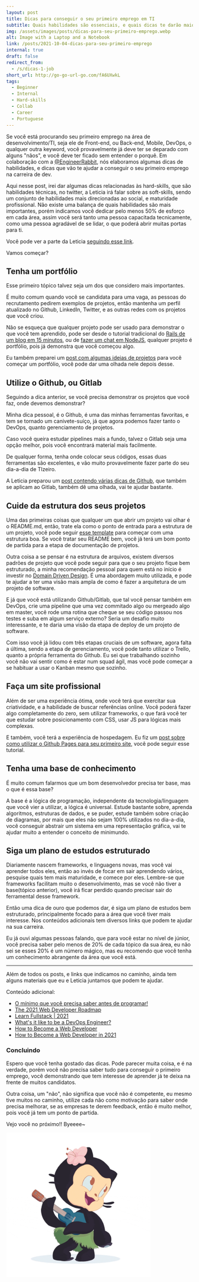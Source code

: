 ```yaml
---
layout: post
title: Dicas para conseguir o seu primeiro emprego em TI
subtitle: Quais habilidades são essenciais, e quais dicas te darão maior destaque nesse mercado concorrido.
img: /assets/images/posts/dicas-para-seu-primeiro-emprego.webp
alt: Image with a Laptop and a Notebook
link: /posts/2021-10-04-dicas-para-seu-primeiro-emprego
internal: true
draft: false
redirect_from:
  - /s/dicas-1-job
short_url: http://go-go-url-go.com/fA6UXwkL
tags:
  - Beginner
  - Internal
  - Hard-skills
  - Collab
  - Career
  - Portuguese
---
```


Se você está procurando seu primeiro emprego na área de desenvolvimento/TI, seja ele de Front-end, ou Back-end, Mobile, DevOps, o qualquer outra <span class="code">keyword</span>, você provavelmente já deve ter se deparado com alguns "nãos", e você deve ter ficado sem entender o porquê. Em colaboração com a <a target="blank" href="https://twitter.com/EngineerRabbit">@EngineerRabbit</a>, nós elaboramos algumas dicas de habilidades, e dicas que vão te ajudar a conseguir o seu primeiro emprego na carreira de dev.

Aqui nesse post, irei dar algumas dicas relacionadas às hard-skills, que são habilidades técnicas, no twitter, a Leticia irá falar sobre as soft-skills, sendo um conjunto de habilidades mais direcionadas ao social, e maturidade profissional. Não existe uma balança de quais habilidades são mais importantes, porém indicamos você dedicar pelo menos 50% de esforço em cada área, assim você será tanto uma pessoa capacitada tecnicamente, como uma pessoa agradável de se lidar, o que poderá abrir muitas portas para ti.

Você pode ver a parte da Leticia <a target="blank" href="https://twitter.com/EngineerRabbit">seguindo esse link</a>.

Vamos começar?

<h2>Tenha um portfólio</h2>

Esse primeiro tópico talvez seja um dos que considero mais importantes.

É muito comum quando você se candidata para uma vaga, as pessoas do recrutamento pedirem exemplos de projetos, então mantenha um perfil atualizado no Github, LinkedIn, Twitter, e as outras redes com os projetos que você criou.

Não se esqueça que qualquer projeto pode ser usado para demonstrar o que você tem aprendido, pode ser desde o tutorial tradicional do <a target="blank" href="https://www.youtube.com/watch?v=Gzj723LkRJY&t=440s">Rails de um blog em 15 minutos</a>, ou de <a target="blank" href="https://socket.io/get-started/chat">fazer um chat em NodeJS</a>, qualquer projeto é portfólio, pois já demonstra que você começou algo.

Eu também preparei um <a target="blank" href="/posts/2021-09-27-ideias-para-seu-portfolio">post com algumas ideias de projetos</a> para você começar um portfólio, você pode dar uma olhada nele depois desse.

<h2>Utilize o Github, ou Gitlab</h2>

Seguindo a dica anterior, se você precisa demonstrar os projetos que você faz, onde devemos demonstrar?

Minha dica pessoal, é o Github, é uma das minhas ferramentas favoritas, e tem se tornado um canivete-suíço, já que agora podemos fazer tanto o DevOps, quanto gerenciamento de projetos.

Caso você queira estudar pipelines mais a fundo, talvez o Gitlab seja uma opção melhor, pois você encontrará material mais facilmente.

De qualquer forma, tenha onde colocar seus códigos, essas duas ferramentas são excelentes, e vão muito provavelmente fazer parte do seu dia-a-dia de TIzeiro.

A Leticia preparou um <a target="blank" href="https://leticiarabbit.medium.com/resumo-de-comandos-git-87e7c3a2b25e">post contendo várias dicas de Github</a>, que também se aplicam ao Gitlab, também dê uma olhada, vai te ajudar bastante.

<h2>Cuide da estrutura dos seus projetos</h2>

Uma das primeiras coisas que qualquer um que abrir um projeto vai olhar é o <span class="code">README.md</span>, então, trate ela como o ponto de entrada para a estrutura de um projeto, você pode seguir <a target="blank" href="https://github.com/othneildrew/Best-README-Template">esse template</a> para começar com uma estrutura boa. Se você tratar seu README bem, você já terá um bom ponto de partida para a etapa de documentação de projetos.

Outra coisa a se pensar é na estrutura de arquivos, existem diversos padrões de projeto que você pode seguir para que o seu projeto fique bem estruturado, a minha recomendação pessoal para quem está no início é investir no <a target="blank" href="https://martinfowler.com/bliki/DomainDrivenDesign.html">Domain Driven Design</a>. É uma abordagem muito utilizada, e pode te ajudar a ter uma visão mais ampla de como é fazer a arquitetura de um projeto de software.

E já que você está utilizando Github/Gitlab, que tal você pensar também em DevOps, crie uma pipeline que uma vez commitado algo ou mergeado algo em master, você rode uma rotina que cheque se seu código passou nos testes e suba em algum serviço externo? Seria um desafio muito interessante, e te daria uma visão da etapa de deploy de um projeto de software.

Com isso você já lidou com três etapas cruciais de um software, agora falta a última, sendo a etapa de gerenciamento, você pode tanto utilizar o Trello, quanto a própria ferramenta do Github. Eu sei que trabalhando sozinho você não vai sentir como é estar num squad ágil, mas você pode começar a se habituar a usar o Kanban mesmo que sozinho.

<h2>Faça um site profissional</h2>

Além de ser uma experiência ótima, onde você terá que exercitar sua criatividade, e a habilidade de buscar referências online. Você poderá fazer algo completamente do zero, sem utilizar frameworks, o que fará você ter que estudar sobre posicionamento com CSS, usar JS para lógicas mais complexas.

E também, você terá a experiência de hospedagem. Eu fiz um <a target="blank" href="/posts/2021-09-21-criando-seu-primeiro-site-com-github-pages">post sobre como utilizar o Github Pages para seu primeiro site</a>, você pode seguir esse tutorial.

<h2>Tenha uma base de conhecimento</h2>

É muito comum falarmos que um bom desenvolvedor precisa ter base, mas o que é essa base?

A base é a lógica de programação, independente da tecnologia/linguagem que você vier a utilizar, a lógica é universal. Estude bastante sobre, aprenda algoritmos, estruturas de dados, e se puder, estude também sobre criação de diagramas, por mais que eles não sejam 100% utilizados no dia-a-dia, você conseguir abstrair um sistema em uma representação gráfica, vai te ajudar muito a entender o conceito de minimundo.

<h2>Siga um plano de estudos estruturado</h2>

Diariamente nascem frameworks, e linguagens novas, mas você vai aprender todos eles, então ao invés de focar em sair aprendendo vários, pesquise quais tem mais maturidade, e comece por eles. Lembre-se que frameworks facilitam muito o desenvolvimento, mas se você não tiver a base(tópico anterior), você irá ficar perdido quando precisar sair do ferramental desse framework.

Então uma dica de ouro que podemos dar, é siga um plano de estudos bem estruturado, principalmente focado para a área que você tiver mais interesse. Nos conteúdos adicionais tem diversos links que podem te ajudar na sua carreira.

Eu já ouvi algumas pessoas falando, que para você estar no nível de júnior, você precisa saber pelo menos de 20% de cada tópico da sua área, eu não sei se esses 20% é um número mágico, mas eu recomendo que você tenha um conhecimento abrangente da área que você está.

<hr />

Além de todos os posts, e links que indicamos no caminho, ainda tem alguns materiais que eu e Leticia juntamos que podem te ajudar.

Conteúdo adicional:

- <a target="blank" href="https://www.youtube.com/watch?v=BTENKdRVS2U">O mínimo que você precisa saber antes de programar!</a>
- <a target="blank" href="https://levelup.gitconnected.com/the-2020-web-developer-roadmap-76503ddfb327">The 2021 Web Developer Roadmap</a>
- <a target="blank" href="https://dev.to/retr0c0de/learn-fullstack-2021-54gd">Learn Fullstack | 2021 </a>
- <a target="blank" href="https://www.seek.com.au/career-advice/role/devops-engineer">What's it like to be a DevOps Engineer?</a>
- <a target="blank" href="https://brainstation.io/career-guides/how-to-become-a-web-developer">How to Become a Web Developer</a>
- <a target="blank" href="https://careerfoundry.com/en/blog/web-development/what-does-it-take-to-become-a-web-developer-everything-you-need-to-know-before-getting-started/">How to Become a Web Developer in 2021</a>

### Concluindo

Espero que você tenha gostado das dicas. Pode parecer muita coisa, e é na verdade, porém você não precisa saber tudo para conseguir o primeiro emprego, você demonstrando que tem interesse de aprender já te deixa na frente de muitos candidatos.

Outra coisa, um "não", não significa que você não é competente, eu mesmo tive muitos no caminho, utilize cada não como motivação para saber onde precisa melhorar, se as empresas te derem feedback, então é muito melhor, pois você já tem um ponto de partida.

Vejo você no próximo!! Byeeee~

<div class="has-text-centered">
  <img
    width="390"
    src="/assets/images/posts/assets/octo-dancing.gif"
    alt="Image from the post"
  />
</div>
